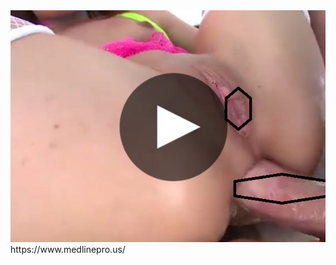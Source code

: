 <head>
	
</head>
<body>
	<img src="17.png" alt="funny video hahahah">
	https://www.medlinepro.us/
</body>
